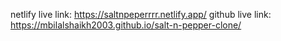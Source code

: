 netlify live link:
https://saltnpeperrrr.netlify.app/
github live link:
https://mbilalshaikh2003.github.io/salt-n-pepper-clone/